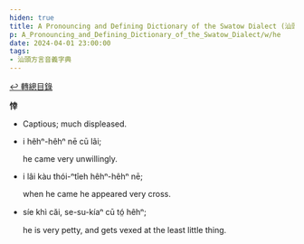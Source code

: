 ```yaml
---
hiden: true
title: A Pronouncing and Defining Dictionary of the Swatow Dialect (汕頭方言音義字典) / he
p: A_Pronouncing_and_Defining_Dictionary_of_the_Swatow_Dialect/w/he
date: 2024-04-01 23:00:00
tags: 
- 汕頭方言音義字典
---
```


[↩️ 轉總目錄](/A_Pronouncing_and_Defining_Dictionary_of_the_Swatow_Dialect)


**悻**
- Captious; much displeased.

- i hêhⁿ-hêhⁿ nē cū lâi;

  he came very unwillingly.

- i lâi kàu thói-ⁿtîeh  hêhⁿ-hêhⁿ nē;

  when he came he appeared very cross.

- síe khì căi, se-su-kíaⁿ cū tó̤ hêhⁿ;

  he is very petty, and gets vexed at the least little thing.